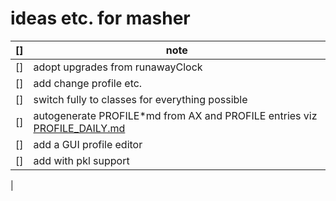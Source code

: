 # ideas etc. for masher


[] | note
---|---------------------------------------------------------------------------------------------
[] | adopt upgrades from runawayClock
[] | add change profile etc.
[] | switch fully to classes for everything possible
[] | autogenerate PROFILE*md from AX and PROFILE entries viz [PROFILE_DAILY.md](PROFILE_DAILY.md)
[] | add a GUI profile editor
[] | add with pkl support
   |
